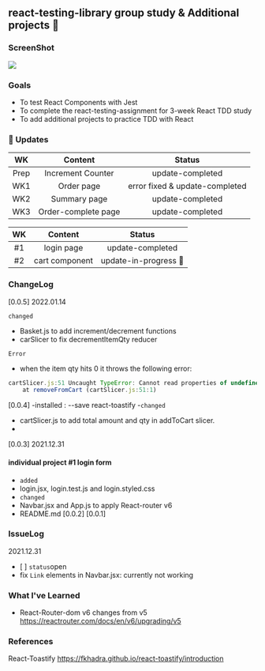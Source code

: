## react-testing-library group study & Additional projects 📲

### ScreenShot
![](https://images.velog.io/images/ek615/post/1f4a1041-7b41-44af-a86b-5e6a59bd5e1b/image.png)

### Goals
- To test React Components with Jest
- To complete the react-testing-assignment for 3-week React TDD study
- To add additional projects to practice TDD with React
### 📗 Updates

| WK | Content | Status | 
| :--: | :-----------------: | :------------: |
|  Prep | Increment Counter  | update-completed |  
|  WK1 | Order page | error fixed & update-completed |   
|  WK2 | Summary page | update-completed|  
|  WK3 | Order-complete page | update-completed | 

| WK | Content | Status | 
| :--: | :-----------------: | :------------: |
|  #1 | login page | update-completed |  
|  #2 | cart component | update-in-progress 🍨|   



### ChangeLog

[0.0.5]
2022.01.14

`changed`
- Basket.js to add increment/decrement functions
- carSlicer to fix decrementItemQty reducer

`Error`
- when the item qty hits 0 it throws the following error:
```js
cartSlicer.js:51 Uncaught TypeError: Cannot read properties of undefined (reading 'qty')
    at removeFromCart (cartSlicer.js:51:1)
```

[0.0.4]
-installed : --save react-toastify
-`changed`
- cartSlicer.js to add total amount and qty in addToCart slicer.
-

[0.0.3]
2021.12.31

#### individual project #1 login form

- `added`
- login.jsx, login.test.js and login.styled.css
- `changed`
- Navbar.jsx and App.js to apply React-router v6
- README.md
[0.0.2]
[0.0.1]


### IssueLog

2021.12.31
- [ ]
`status`open
- fix `Link` elements in Navbar.jsx: currently not working

### What I've Learned
- React-Router-dom v6 changes from v5
https://reactrouter.com/docs/en/v6/upgrading/v5


### References
React-Toastify https://fkhadra.github.io/react-toastify/introduction
